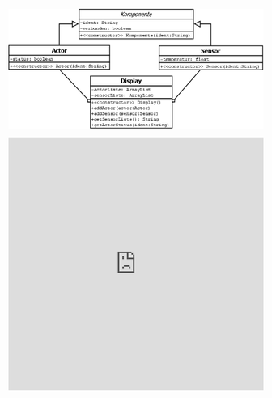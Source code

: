 ![image](./images/klassendiagramm%202.2.png)

<iframe src="https://learningapps.org/watch?v=pp819do6c25" style="border:0px;width:100%;height:500px" allowfullscreen="true" webkitallowfullscreen="true" mozallowfullscreen="true"></iframe>